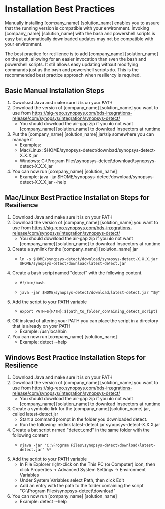 # Installation Best Practices

Manually installing [company_name] [solution_name] enables you to assure that the running version is compatible with your environment. Invoking [company_name] [solution_name] with the bash and powershell scripts is easy but automatically downloaded updates may not be compatible with your environment.  

The best practice for resilience is to add [company_name] [solution_name] on the path, allowing for an easier invocation than even the bash and powershell scripts. It still allows easy updating without modifying commands just as the bash and powershell scripts do. This is the recommended best practice approach when resiliency is required.  

## Basic Manual Installation Steps

1. Download Java and make sure it is on your PATH
2. Download the version of [company_name] [solution_name] you want to use from https://sig-repo.synopsys.com/bds-integrations-release/com/synopsys/integration/synopsys-detect/
    * You should download the air-gap zip if you do not want [company_name] [solution_name] to download Inspectors at runtime
3. Put the [company_name] [solution_name] jar/zip somewhere you can manage it
    * Examples: 
    *    Mac/Linux: 	$HOME/synopsys-detect/download/synopsys-detect-X.X.X.jar
    *    Windows:	   C:\Program Files\synopsys-detect\download\synopsys-detect-X.X.X.jar
4. You can now run [company_name] [solution_name]
    * Example: java -jar $HOME/synopsys-detect/download/synopsys-detect-X.X.X.jar --help

## Mac/Linux Best Practice Installation Steps for Resilience  

1. Download Java and make sure it is on your PATH
2. Download the version of [company_name] [solution_name] you want to use from https://sig-repo.synopsys.com/bds-integrations-release/com/synopsys/integration/synopsys-detect/
   * You should download the air-gap zip if you do not want [company_name] [solution_name] to download Inspectors at runtime
3. Create a symlink for the [company_name] [solution_name] jar
   *     ln -s $HOME/synopsys-detect/download/synopsys-detect-X.X.X.jar $HOME/synopsys-detect/download/latest-detect.jar
4. Create a bash script named "detect" with the following content.
   *     #!/bin/bash
   *     java -jar $HOME/synopsys-detect/download/latest-detect.jar "$@"
5. Add the script to your PATH variable
   *     export PATH=${PATH}:${path_to_folder_containing_detect_script}
6. OR instead of altering your PATH you can place the script in a directory that is already on your PATH
   * Example: /usr/local/bin
7. You can now run [company_name] [solution_name]
   * Example: detect --help

## Windows Best Practice Installation Steps for Resilience 

1. Download Java and make sure it is on your PATH
2. Download the version of [company_name] [solution_name] you want to use from https://sig-repo.synopsys.com/bds-integrations-release/com/synopsys/integration/synopsys-detect/
   * You should download the air-gap zip if you do not want [company_name] [solution_name] to download Inspectors at runtime
3. Create a symbolic link for the [company_name] [solution_name] jar, called latest-detect.jar
   * Start a command prompt in the folder you downloaded detect.
   * Run the following: mklink latest-detect.jar synopsys-detect-X.X.X.jar
4. Create a bat script named "detect.cmd" in the same folder with the following content
   *     @java -jar "C:\Program Files\synopsys-detect\download\latest-detect.jar" %*
5. Add the script to your PATH variable
   * In File Explorer right-click on the This PC (or Computer) icon, then click Properties -> Advanced System Settings -> Environment Variables
   * Under System Variables select Path, then click Edit
   * Add an entry with the path to the folder containing the script "C:\Program Files\synopsys-detect\download\"
7. You can now run [company_name] [solution_name]
   * Example: detect --help
